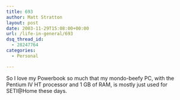 ```yaml
---
title: 693
author: Matt Stratton
layout: post
date: 2003-11-29T15:08:00+00:00
url: /life-in-general/693
dsq_thread_id:
  - 28247764
categories:
  - Personal

---
```

So I love my Powerbook so much that my mondo-beefy PC, with the Pentium IV HT processor and 1 GB of RAM, is mostly just used for SETI@Home these days.